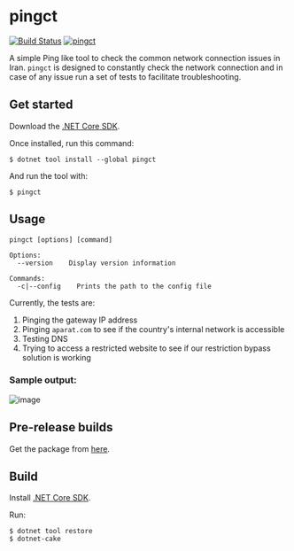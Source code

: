 # pingct

[![Build Status](https://dev.azure.com/ctyar/pingct/_apis/build/status/ctyar.pingct?branchName=master)](https://dev.azure.com/ctyar/pingct/_build/latest?definitionId=3&branchName=master)
[![pingct](https://img.shields.io/nuget/v/pingct.svg)](https://www.nuget.org/packages/pingct/)

A simple Ping like tool to check the common network connection issues in Iran. `pingct` is designed to constantly check the network connection and in case of any issue run a set of tests to facilitate troubleshooting.

## Get started

Download the [.NET Core SDK](https://get.dot.net/).

Once installed, run this command:

```
$ dotnet tool install --global pingct
```

And run the tool with:
```
$ pingct
```

## Usage

```
pingct [options] [command]

Options:
  --version    Display version information

Commands:
  -c|--config    Prints the path to the config file
```

Currently, the tests are:
1. Pinging the gateway IP address
1. Pinging `aparat.com` to see if the country's internal network is accessible
1. Testing DNS
1. Trying to access a restricted website to see if our restriction bypass solution is working


### Sample output:
![image](https://user-images.githubusercontent.com/1432648/64917273-a76b9f00-d7a3-11e9-8c0c-d249224ec0c7.png)

## Pre-release builds
Get the package from [here](https://github.com/ctyar/pingct/packages/48026).

## Build
Install [.NET Core SDK](https://get.dot.net/).

Run:
```
$ dotnet tool restore
$ dotnet-cake
```

